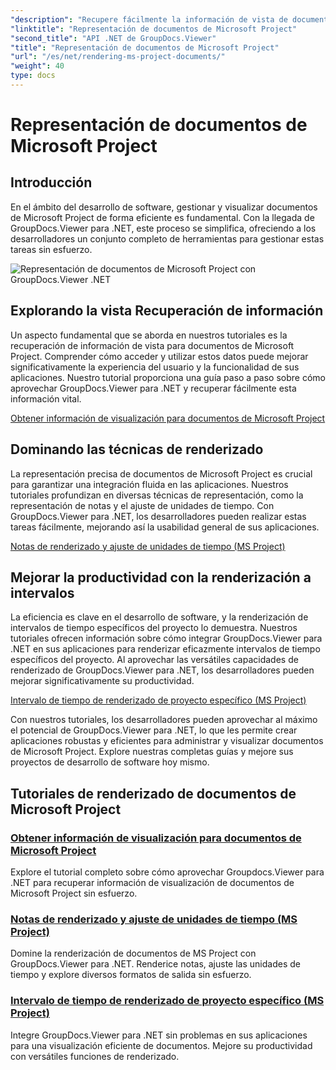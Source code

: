 ```yaml
---
"description": "Recupere fácilmente la información de vista de documentos de Microsoft Project con GroupDocs.Viewer para .NET. Mejore su productividad con versátiles funciones de renderizado."
"linktitle": "Representación de documentos de Microsoft Project"
"second_title": "API .NET de GroupDocs.Viewer"
"title": "Representación de documentos de Microsoft Project"
"url": "/es/net/rendering-ms-project-documents/"
"weight": 40
type: docs
---
```

# Representación de documentos de Microsoft Project

## Introducción

En el ámbito del desarrollo de software, gestionar y visualizar documentos de Microsoft Project de forma eficiente es fundamental. Con la llegada de GroupDocs.Viewer para .NET, este proceso se simplifica, ofreciendo a los desarrolladores un conjunto completo de herramientas para gestionar estas tareas sin esfuerzo.

![Representación de documentos de Microsoft Project con GroupDocs.Viewer .NET](/viewer/rendering-microsoft-project-documents/image.png)

## Explorando la vista Recuperación de información
Un aspecto fundamental que se aborda en nuestros tutoriales es la recuperación de información de vista para documentos de Microsoft Project. Comprender cómo acceder y utilizar estos datos puede mejorar significativamente la experiencia del usuario y la funcionalidad de sus aplicaciones. Nuestro tutorial proporciona una guía paso a paso sobre cómo aprovechar GroupDocs.Viewer para .NET y recuperar fácilmente esta información vital.

[Obtener información de visualización para documentos de Microsoft Project](./get-view-info-ms-project/)

## Dominando las técnicas de renderizado
La representación precisa de documentos de Microsoft Project es crucial para garantizar una integración fluida en las aplicaciones. Nuestros tutoriales profundizan en diversas técnicas de representación, como la representación de notas y el ajuste de unidades de tiempo. Con GroupDocs.Viewer para .NET, los desarrolladores pueden realizar estas tareas fácilmente, mejorando así la usabilidad general de sus aplicaciones.

[Notas de renderizado y ajuste de unidades de tiempo (MS Project)](./render-notes-and-adjust-time-ms-project/)

## Mejorar la productividad con la renderización a intervalos
La eficiencia es clave en el desarrollo de software, y la renderización de intervalos de tiempo específicos del proyecto lo demuestra. Nuestros tutoriales ofrecen información sobre cómo integrar GroupDocs.Viewer para .NET en sus aplicaciones para renderizar eficazmente intervalos de tiempo específicos del proyecto. Al aprovechar las versátiles capacidades de renderizado de GroupDocs.Viewer para .NET, los desarrolladores pueden mejorar significativamente su productividad.

[Intervalo de tiempo de renderizado de proyecto específico (MS Project)](./render-project-time-interval-ms-project/)

Con nuestros tutoriales, los desarrolladores pueden aprovechar al máximo el potencial de GroupDocs.Viewer para .NET, lo que les permite crear aplicaciones robustas y eficientes para administrar y visualizar documentos de Microsoft Project. Explore nuestras completas guías y mejore sus proyectos de desarrollo de software hoy mismo.
## Tutoriales de renderizado de documentos de Microsoft Project
### [Obtener información de visualización para documentos de Microsoft Project](./get-view-info-ms-project/)
Explore el tutorial completo sobre cómo aprovechar Groupdocs.Viewer para .NET para recuperar información de visualización de documentos de Microsoft Project sin esfuerzo.
### [Notas de renderizado y ajuste de unidades de tiempo (MS Project)](./render-notes-and-adjust-time-ms-project/)
Domine la renderización de documentos de MS Project con GroupDocs.Viewer para .NET. Renderice notas, ajuste las unidades de tiempo y explore diversos formatos de salida sin esfuerzo.
### [Intervalo de tiempo de renderizado de proyecto específico (MS Project)](./render-project-time-interval-ms-project/)
Integre GroupDocs.Viewer para .NET sin problemas en sus aplicaciones para una visualización eficiente de documentos. Mejore su productividad con versátiles funciones de renderizado.